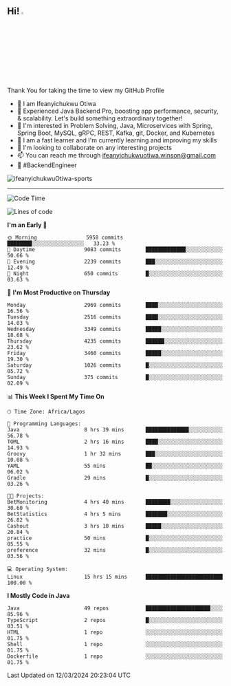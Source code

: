 <!-- BLOG-POST-LIST:START --><!-- BLOG-POST-LIST:END -->

## Hi! <img src="https://media.giphy.com/media/hvRJCLFzcasrR4ia7z/giphy.gif" width="4%"> 

Thank You for taking the time to view my GitHub Profile

- 👋 I am Ifeanyichukwu Otiwa
- 🚀 Experienced Java Backend Pro, boosting app performance, security, & scalability. Let's build something extraordinary together!
- 👀 I'm interested in Problem Solving, Java, Microservices with Spring, Spring Boot, MySQL, gRPC, REST, Kafka, git, Docker, and Kubernetes
- 🌱 I am a fast learner and I'm currently learning and improving my skills
- 💞️ I'm looking to collaborate on any interesting projects
- 📫 You can reach me through ifeanyichukwuotiwa.winson@gmail.com
- 🚀 #BackendEngineer

<p align="left" marginTop="10px"> <img src="https://komarev.com/ghpvc/?username=ifeanyichukwuOtiwa-sports&label=Profile%20views&color=0e75b6&style=for-the-badge" alt="ifeanyichukwuOtiwa-sports" /> </p>

***

<!--START_SECTION:waka-->
![Code Time](http://img.shields.io/badge/Code%20Time-2%2C309%20hrs%2039%20mins-blue)

![Lines of code](https://img.shields.io/badge/From%20Hello%20World%20I%27ve%20Written-4.6%20million%20lines%20of%20code-blue)

**I'm an Early 🐤** 

```text
🌞 Morning                5958 commits        ████████░░░░░░░░░░░░░░░░░   33.23 % 
🌆 Daytime                9083 commits        █████████████░░░░░░░░░░░░   50.66 % 
🌃 Evening                2239 commits        ███░░░░░░░░░░░░░░░░░░░░░░   12.49 % 
🌙 Night                  650 commits         █░░░░░░░░░░░░░░░░░░░░░░░░   03.63 % 
```
📅 **I'm Most Productive on Thursday** 

```text
Monday                   2969 commits        ████░░░░░░░░░░░░░░░░░░░░░   16.56 % 
Tuesday                  2516 commits        ████░░░░░░░░░░░░░░░░░░░░░   14.03 % 
Wednesday                3349 commits        █████░░░░░░░░░░░░░░░░░░░░   18.68 % 
Thursday                 4235 commits        ██████░░░░░░░░░░░░░░░░░░░   23.62 % 
Friday                   3460 commits        █████░░░░░░░░░░░░░░░░░░░░   19.30 % 
Saturday                 1026 commits        █░░░░░░░░░░░░░░░░░░░░░░░░   05.72 % 
Sunday                   375 commits         █░░░░░░░░░░░░░░░░░░░░░░░░   02.09 % 
```


📊 **This Week I Spent My Time On** 

```text
🕑︎ Time Zone: Africa/Lagos

💬 Programming Languages: 
Java                     8 hrs 39 mins       ██████████████░░░░░░░░░░░   56.78 % 
TOML                     2 hrs 16 mins       ████░░░░░░░░░░░░░░░░░░░░░   14.93 % 
Groovy                   1 hr 32 mins        ███░░░░░░░░░░░░░░░░░░░░░░   10.08 % 
YAML                     55 mins             ██░░░░░░░░░░░░░░░░░░░░░░░   06.02 % 
Gradle                   29 mins             █░░░░░░░░░░░░░░░░░░░░░░░░   03.26 % 

🐱‍💻 Projects: 
BetMonitoring            4 hrs 40 mins       ████████░░░░░░░░░░░░░░░░░   30.60 % 
BetStatistics            4 hrs 5 mins        ███████░░░░░░░░░░░░░░░░░░   26.82 % 
Cashout                  3 hrs 10 mins       █████░░░░░░░░░░░░░░░░░░░░   20.84 % 
practice                 50 mins             █░░░░░░░░░░░░░░░░░░░░░░░░   05.55 % 
preference               32 mins             █░░░░░░░░░░░░░░░░░░░░░░░░   03.56 % 

💻 Operating System: 
Linux                    15 hrs 15 mins      █████████████████████████   100.00 % 
```

**I Mostly Code in Java** 

```text
Java                     49 repos            █████████████████████░░░░   85.96 % 
TypeScript               2 repos             █░░░░░░░░░░░░░░░░░░░░░░░░   03.51 % 
HTML                     1 repo              ░░░░░░░░░░░░░░░░░░░░░░░░░   01.75 % 
Shell                    1 repo              ░░░░░░░░░░░░░░░░░░░░░░░░░   01.75 % 
Dockerfile               1 repo              ░░░░░░░░░░░░░░░░░░░░░░░░░   01.75 % 
```




 Last Updated on 12/03/2024 20:23:04 UTC
<!--END_SECTION:waka-->

<!--
<p align="center">
![trophy](https://github-profile-trophy.vercel.app/?username=ifeanyichukwuOtiwa-sports&theme=onedark) (https://github.com/ryo-ma/github-profile-trophy)
</p>
-->

<!---
ifeanyi-otiwa/ifeanyi-otiwa is a ✨ special ✨ repository because its `README.md` (this file) appears on your GitHub profile.
You can click the Preview link to take a look at your changes.
--->
